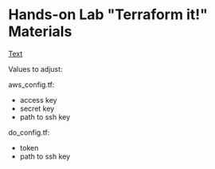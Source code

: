 # Hands-on Lab "Terraform it!" Materials

[Text](./terraform-it-slides.pdf)

Values to adjust:

aws_config.tf:

* access key
* secret key
* path to ssh key

do_config.tf:

* token
* path to ssh key
